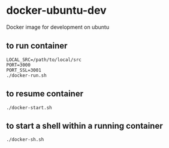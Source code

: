 # docker-ubuntu-dev
Docker image for development on ubuntu

## to run container
```
LOCAL_SRC=/path/to/local/src
PORT=3000
PORT_SSL=3001
./docker-run.sh
```

## to resume container
```
./docker-start.sh
```

## to start a shell within a running container
```
./docker-sh.sh
```


